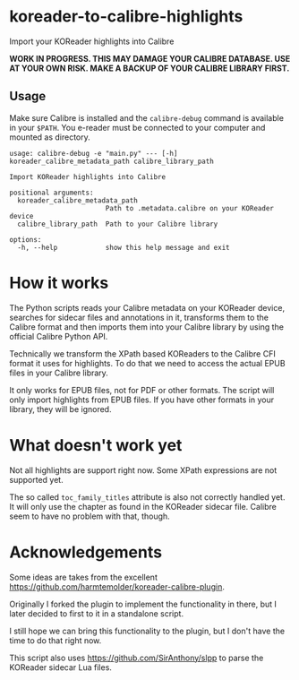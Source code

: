 # koreader-to-calibre-highlights

Import your KOReader highlights into Calibre

**WORK IN PROGRESS. THIS MAY DAMAGE YOUR CALIBRE DATABASE. USE AT YOUR OWN RISK. MAKE A BACKUP OF YOUR CALIBRE LIBRARY FIRST.**

## Usage

Make sure Calibre is installed and the `calibre-debug` command is available in your `$PATH`. You e-reader must be connected to your computer and mounted as directory.

```
usage: calibre-debug -e "main.py" --- [-h] koreader_calibre_metadata_path calibre_library_path

Import KOReader highlights into Calibre

positional arguments:
  koreader_calibre_metadata_path
                        Path to .metadata.calibre on your KOReader device
  calibre_library_path  Path to your Calibre library

options:
  -h, --help            show this help message and exit
```

# How it works

The Python scripts reads your Calibre metadata on your KOReader device, searches for sidecar files and annotations in it, transforms them to the Calibre format and then imports them into your Calibre library by using the official Calibre Python API.

Technically we transform the XPath based KOReaders to the Calibre CFI format it uses for highlights. To do that we need to access the actual EPUB files in your Calibre library.

It only works for EPUB files, not for PDF or other formats. The script will only import highlights from EPUB files. If you have other formats in your library, they will be ignored.

# What doesn't work yet

Not all highlights are support right now. Some XPath expressions are not supported yet.

The so called `toc_family_titles` attribute is also not correctly handled yet.
It will only use the chapter as found in the KOReader sidecar file.
Calibre seem to have no problem with that, though.

# Acknowledgements

Some ideas are takes from the excellent https://github.com/harmtemolder/koreader-calibre-plugin.

Originally I forked the plugin to implement the functionality in there, but I later decided to first to it in a standalone script.

I still hope we can bring this functionality to the plugin, but I don't have the time to do that right now.

This script also uses https://github.com/SirAnthony/slpp to parse the KOReader sidecar Lua files.
